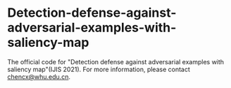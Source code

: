 # Detection-defense-against-adversarial-examples-with-saliency-map
The official code for "Detection defense against adversarial examples with saliency map"(IJIS 2021). For more information, please contact chencx@whu.edu.cn.
